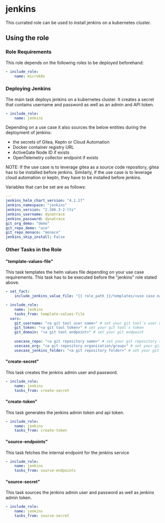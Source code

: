 # jenkins

This currated role can be used to install jenkins on a kubernetes cluster.

## Using the role

### Role Requirements
This role depends on the following roles to be deployed beforehand:
```yaml
- include_role:
    name: microk8s

```
### Deploying Jenkins

The main task deploys jenkins on a kubernetes cluster. It creates a secret that contains username and password as well as an admin and API token.

```yaml
- include_role:
    name: jenkins
```

Depending on a use case it also sources the below entities during the deployment of jenkins:
- the secrets of Gitea, Keptn or Cloud Automation
- Docker container registry URL
- ActiveGate Node ID if exists
- OpenTelemetry collector endpoint if exists
  
NOTE: If the use case is to leverage gitea as a source code repository, gitea has to be installed before jenkins.
Similarly, if the use case is to leverage cloud automation or keptn, they have to be installed before jenkins. 



Variables that can be set are as follows:

```yaml
---
jenkins_helm_chart_version: "4.1.17"
jenkins_namespace: "jenkins"
jenkins_version: "2.346.3-2-lts"
jenkins_username: dynatrace
jenkins_password: dynatrace
git_org_demo: "demo"
git_repo_demo: "ace"
git_repo_monaco: "monaco"
jenkins_skip_install: False
```

### Other Tasks in the Role

#### "template-values-file" 
This task templates the helm values file depending on your use case requirements. This task has to be executed before the "jenkins" role stated above. 

```yaml
- set_fact:
    include_jenkins_value_file: "{{ role_path }}/templates/<use case name>-jobs.yml.j2" # rename with your use case name

- include_role:
    name: jenkins
    tasks_from: template-values-file
  vars:
    git_username: "<a git tool user name>" # set your git tool´s user name
    git_token: "<a git tool token>" # set your git tool´s token
    git_domain: "<a git tool endpoint>" # set your git endpoint
    
    usecase_repo: "<a git repository name>" # set your git repository to be used by Jenkins in the use case template (i.e. include_jenkins_value_file)
    usecase_org: "<a git repository organization/group>" # set your git organization to be used by Jenkins in the use case template (i.e. include_jenkins_value_file)
    usecase_jenkins_folder: "<a git repository folder>" # set your git repo folder to be used by Jenkins in the use case template (i.e. include_jenkins_value_file)

```

#### "create-secret" 
This task creates the jenkins admin user and password.
```yaml
- include_role:
    name: jenkins
    tasks_from: create-secret
```

#### "create-token" 
This task generates the jenkins admin token and api token.
```yaml
- include_role:
    name: jenkins
    tasks_from: create-token
```

#### "source-endpoints" 
This task fetches the internal endpoint for the jenkins service

```yaml
- include_role:
    name: jenkins
    tasks_from: source-endpoints
```

#### "source-secret" 
This task sources the jenkins admin user and password as well as jenkins admin token.
```yaml
- include_role:
    name: jenkins
    tasks_from: source-secret
```
